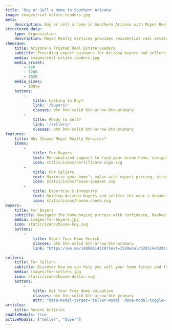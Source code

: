 ```yaml
---
title: 'Buy or Sell a Home in Southern Arizona'
image: images/real-estate-leaders.jpg
meta:
    description: Buy or sell a home in Southern Arizona with Moyer Realty Services. Veteran-owned, offering clear, trustworthy guidance every step of the way.
structured_data:
    type: Organization
    description: Moyer Realty Services provides residential real estate services for home buyers and sellers in Southern Arizona. Veteran-owned, we guide clients through the real estate process with clarity, transparency, and expertise in the latest regulations.
showcase:
    title: Arizona’s Trusted Real Estate Leaders
    subtitle: Providing expert guidance for Arizona buyers and sellers with clarity, transparency, and trust at every step.
    media: images/real-estate-leaders.jpg
    media_srcset:
        - 640
        - 1280
        - 1920
    media_sizes:
        - 100vw
    buttons:
        -
            title: Looking to Buy?
            link: '/buyers/'
            classes: btn btn-solid btn-arrow btn-primary
        -
            title: Ready to Sell?
            link: '/sellers/'
            classes: btn btn-solid btn-arrow btn-primary
features:
    title: Why Choose Moyer Realty Services?
    items:
        -
            title: For Buyers
            text: Personalized support to find your dream home, navigate offers, and close with confidence. We’re with you every step of the way.
            icon: static/icons/certificate-sign.svg
        -
            title: For Sellers
            text: Maximize your home’s value with expert pricing, strategic marketing, and trusted advice to sell quickly and efficiently.
            icon: static/icons/house-speaker.svg
        -
            title: Expertise & Integrity
            text: Guiding Arizona buyers and sellers for over a decade with trusted expertise. Veteran-owned, committed to integrity, and focused on your success.
            icon: static/icons/house-check.svg
buyers:
    title: For Buyers
    subtitle: Navigate the home-buying process with confidence, backed by expert advice tailored to your needs.
    media: images/for-buyers.jpg
    icon: static/icons/house-key.svg
    buttons:
        -
            title: Start Your Home Search
            classes: btn btn-solid btn-arrow btn-primary
            link: "https://wa.me/14808614328?text=I%20would%20like%20to%20start%20the%20home%20buying%20process%20and%20would%20like%20a%20buyers%20agent%20to%20contact%20me."

sellers:
    title: For Sellers
    subtitle: Discover how we can help you sell your home faster and for top dollar, starting with a free valuation.
    media: images/for-sellers.jpg
    icon: static/icons/house-dollar.svg
    buttons:
        -
            title: Get Your Free Home Valuation
            classes: btn btn-solid btn-arrow btn-primary
            attr: "data-modal-target='seller-modal' data-modal-toggle='seller-modal'"
articles:
    title: Recent Articles
enableModals: true
activeModals: ["seller", "buyer"]
---
```


